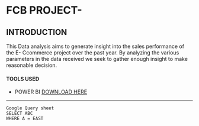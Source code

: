 # FCB PROJECT-
## INTRODUCTION
This Data analysis aims to generate insight into the sales performance of the E- Ccommerce project over the past year. By analyzing the various parameters in the data received we seek to gather enough insight to make reasonable decision.

#### TOOLS USED

- POWER BI [DOWNLOAD HERE](https://powerbi.microsoft.com/en-us/desktop/)
---

~~~~
Google Query sheet
SELECT ABC
WHERE A = EAST

~~~~


